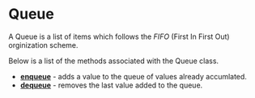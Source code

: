 # Queue

A Queue is a list of items which follows the _FIFO_ (First In First Out) orginization scheme.

Below is a list of the methods associated with the Queue class.

* __[enqueue](https://github.com/bowersj/utilities/blob/4bbb0cf1e7880066aa204f55a6d9f0d4a61e17e5/node/dataStructures/queue/queue.js#L24)__ - adds a value to the queue of values already accumlated.
* __[dequeue](https://github.com/bowersj/utilities/blob/4bbb0cf1e7880066aa204f55a6d9f0d4a61e17e5/node/dataStructures/queue/queue.js#L37)__ - removes the last value added to the queue.
